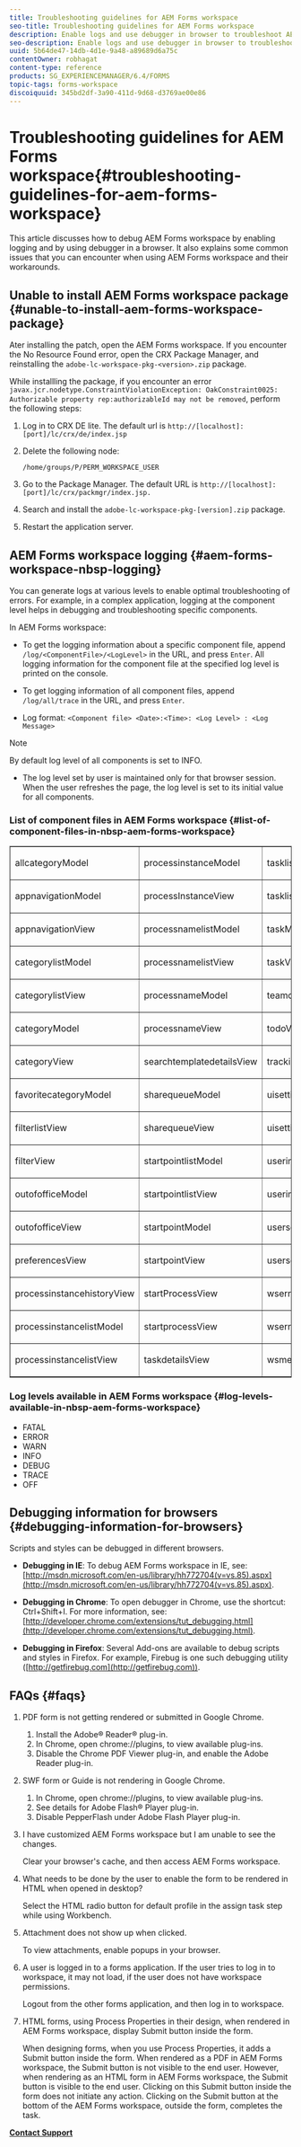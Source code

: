 ```yaml
---
title: Troubleshooting guidelines for AEM Forms workspace
seo-title: Troubleshooting guidelines for AEM Forms workspace
description: Enable logs and use debugger in browser to troubleshoot AEM Forms workspace.
seo-description: Enable logs and use debugger in browser to troubleshoot AEM Forms workspace.
uuid: 5b64de47-14db-4d1e-9a48-a89689d6a75c
contentOwner: robhagat
content-type: reference
products: SG_EXPERIENCEMANAGER/6.4/FORMS
topic-tags: forms-workspace
discoiquuid: 345bd2df-3a90-411d-9d68-d3769ae00e86
---
```


# Troubleshooting guidelines for AEM Forms workspace{#troubleshooting-guidelines-for-aem-forms-workspace}

This article discusses how to debug AEM Forms workspace by enabling logging and by using debugger in a browser. It also explains some common issues that you can encounter when using AEM Forms workspace and their workarounds.

## Unable to install AEM Forms workspace package {#unable-to-install-aem-forms-workspace-package}

Ater installing the patch, open the AEM Forms workspace. If you encounter the No Resource Found error, open the CRX Package Manager, and reinstalling the `adobe-lc-workspace-pkg-<version>.zip` package.

While installling the package, if you encounter an error `javax.jcr.nodetype.ConstraintViolationException: OakConstraint0025: Authorizable property rep:authorizableId may not be removed`, perform the following steps:

1. Log in to CRX DE lite. The default url is `http://[localhost]:[port]/lc/crx/de/index.jsp`
1. Delete the following node:

   `/home/groups/P/PERM_WORKSPACE_USER`

1. Go to the Package Manager. The default URL is `http://[localhost]:[port]/lc/crx/packmgr/index.jsp.`
1. Search and install the `adobe-lc-workspace-pkg-[version].zip` package.
1. Restart the application server.

## AEM Forms workspace&nbsp;logging {#aem-forms-workspace-nbsp-logging}

You can generate logs at various levels to enable optimal troubleshooting of errors. For example, in a complex application, logging at the component level helps in debugging and troubleshooting specific components.

In AEM Forms workspace:

* To get the logging information about a specific component file, append `/log/<ComponentFile>/<LogLevel>` in the URL, and press `Enter`. All logging information for the component file at the specified log level is printed on the console.

* To get logging information of all component files, append `/log/all/trace` in the URL, and press `Enter`.

* Log format: `<Component file> <Date>:<Time>: <Log Level> : <Log Message>`

>[!NOTE]
>
>By default log level of all components is set to INFO.

* The log level set by user is maintained only for that browser session. When the user refreshes the page, the log level is set to its initial value for all components.

### List of component files in&nbsp;AEM Forms workspace {#list-of-component-files-in-nbsp-aem-forms-workspace}

<table border="1" cellpadding="3" cellspacing="0"> 
 <tbody> 
  <tr> 
   <td valign="top" width="213"><p>allcategoryModel</p> </td> 
   <td valign="top" width="213"><p>processinstanceModel</p> </td> 
   <td valign="top" width="213"><p>tasklistModel</p> </td> 
  </tr> 
  <tr> 
   <td valign="top" width="213"><p>appnavigationModel</p> </td> 
   <td valign="top" width="213"><p>processInstanceView</p> </td> 
   <td valign="top" width="213"><p>tasklistView</p> </td> 
  </tr> 
  <tr> 
   <td valign="top" width="213"><p>appnavigationView</p> </td> 
   <td valign="top" width="213"><p>processnamelistModel</p> </td> 
   <td valign="top" width="213"><p>taskModel</p> </td> 
  </tr> 
  <tr> 
   <td valign="top" width="213"><p>categorylistModel</p> </td> 
   <td valign="top" width="213"><p>processnamelistView</p> </td> 
   <td valign="top" width="213"><p>taskView</p> </td> 
  </tr> 
  <tr> 
   <td valign="top" width="213"><p>categorylistView</p> </td> 
   <td valign="top" width="213"><p>processnameModel</p> </td> 
   <td valign="top" width="213"><p>teamqueuesView</p> </td> 
  </tr> 
  <tr> 
   <td valign="top" width="213"><p>categoryModel</p> </td> 
   <td valign="top" width="213"><p>processnameView</p> </td> 
   <td valign="top" width="213"><p>todoView</p> </td> 
  </tr> 
  <tr> 
   <td valign="top" width="213"><p>categoryView</p> </td> 
   <td valign="top" width="213"><p>searchtemplatedetailsView</p> </td> 
   <td valign="top" width="213"><p>trackingView</p> </td> 
  </tr> 
  <tr> 
   <td valign="top" width="213"><p>favoritecategoryModel</p> </td> 
   <td valign="top" width="213"><p>sharequeueModel</p> </td> 
   <td valign="top" width="213"><p>uisettingsModel</p> </td> 
  </tr> 
  <tr> 
   <td valign="top" width="213"><p>filterlistView</p> </td> 
   <td valign="top" width="213"><p>sharequeueView</p> </td> 
   <td valign="top" width="213"><p>uisettingsView</p> </td> 
  </tr> 
  <tr> 
   <td valign="top" width="213"><p>filterView</p> </td> 
   <td valign="top" width="213"><p>startpointlistModel</p> </td> 
   <td valign="top" width="213"><p>userinfoModel</p> </td> 
  </tr> 
  <tr> 
   <td valign="top" width="213"><p>outofofficeModel</p> </td> 
   <td valign="top" width="213"><p>startpointlistView</p> </td> 
   <td valign="top" width="213"><p>userinfoView</p> </td> 
  </tr> 
  <tr> 
   <td valign="top" width="213"><p>outofofficeView</p> </td> 
   <td valign="top" width="213"><p>startpointModel</p> </td> 
   <td valign="top" width="213"><p>usersearchModel</p> </td> 
  </tr> 
  <tr> 
   <td valign="top" width="213"><p>preferencesView</p> </td> 
   <td valign="top" width="213"><p>startpointView</p> </td> 
   <td valign="top" width="213"><p>usersearchView</p> </td> 
  </tr> 
  <tr> 
   <td valign="top" width="213"><p>processinstancehistoryView</p> </td> 
   <td valign="top" width="213"><p>startProcessView</p> </td> 
   <td valign="top" width="213"><p>wserrorModel</p> </td> 
  </tr> 
  <tr> 
   <td valign="top" width="213"><p>processinstancelistModel</p> </td> 
   <td valign="top" width="213"><p>startprocessView</p> </td> 
   <td valign="top" width="213"><p>wserrorView</p> </td> 
  </tr> 
  <tr> 
   <td valign="top" width="213"><p>processinstancelistView</p> </td> 
   <td valign="top" width="213"><p>taskdetailsView</p> </td> 
   <td valign="top" width="213"><p>wsmessageView</p> </td> 
  </tr> 
 </tbody> 
</table>

### Log levels available in&nbsp;AEM Forms workspace {#log-levels-available-in-nbsp-aem-forms-workspace}

* FATAL
* ERROR
* WARN
* INFO
* DEBUG
* TRACE
* OFF

## Debugging information for browsers {#debugging-information-for-browsers}

Scripts and styles can be debugged in different browsers.

* **Debugging in IE**: To debug AEM Forms workspace in IE, see: [http://msdn.microsoft.com/en-us/library/hh772704(v=vs.85).aspx](http://msdn.microsoft.com/en-us/library/hh772704(v=vs.85).aspx).

* **Debugging in Chrome**: To open debugger in Chrome, use the shortcut: Ctrl+Shift+I. For more information, see: [http://developer.chrome.com/extensions/tut_debugging.html](http://developer.chrome.com/extensions/tut_debugging.html).

* **Debugging in Firefox**: Several Add-ons are available to debug scripts and styles in Firefox. For example, Firebug is one such debugging utility ([http://getfirebug.com](http://getfirebug.com)).

## FAQs {#faqs}

1. PDF form is not getting rendered or submitted in Google Chrome.

    1. Install the Adobe® Reader® plug-in.
    1. In Chrome, open chrome://plugins, to view available plug-ins. 
    1. Disable the Chrome PDF Viewer plug-in, and enable the Adobe Reader plug-in.

1. SWF form or Guide is not rendering in Google Chrome.

    1. In Chrome, open chrome://plugins, to view available plug-ins.
    1. See details for Adobe Flash® Player plug-in.
    1. Disable PepperFlash under Adobe Flash Player plug-in.

1. I have customized AEM Forms workspace but I am unable to see the changes.

   Clear your browser's cache, and then access AEM Forms workspace.

1. What needs to be done by the user to enable the form to be rendered in HTML when opened in desktop?

   Select the HTML radio button for default profile in the assign task step while using Workbench.

1. Attachment does not show up when clicked.

   To view attachments, enable popups in your browser.

1. A user is logged in to a forms application. If the user tries to log in to workspace, it may not load, if the user does not have workspace permissions.

   Logout from the other forms application, and then log in to workspace.

1. HTML forms, using Process Properties in their design, when rendered in AEM Forms workspace, display Submit button inside the form.

   When designing forms, when you use Process Properties, it adds a Submit button inside the form. When rendered as a PDF in AEM Forms workspace, the Submit button is not visible to the end user. However, when rendering as an HTML form in AEM Forms workspace, the Submit button is visible to the end user. Clicking on this Submit button inside the form does not initiate any action. Clicking on the Submit button at the bottom of the AEM Forms workspace, outside the form, completes the task.

[**Contact Support**](https://www.adobe.com/account/sign-in.supportportal.html)
